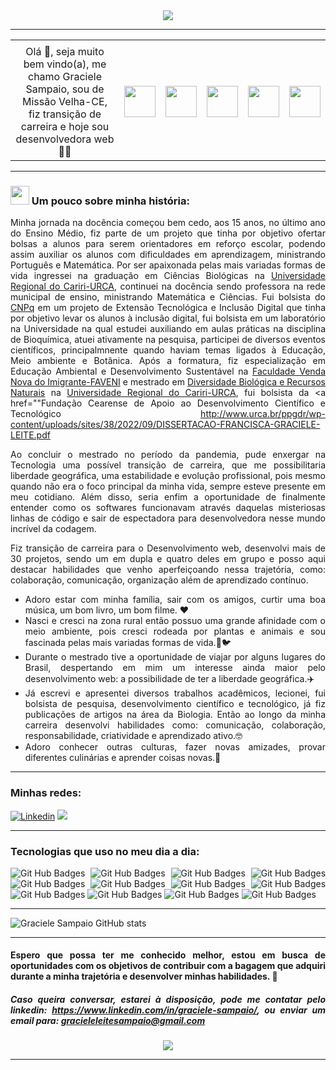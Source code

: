 <div align="center">
  <img src="https://user-images.githubusercontent.com/102543137/225169844-e8eba287-d8e2-4b73-aa62-3a17baf61793.gif" />
</div>
<hr></hr>

<table align="center">
<tr>
  <td align="center" colspan="6"></td>
</tr>
  <td width="550px" height="50px" align="center">
      Olá 👋,  seja muito bem vindo(a), me chamo Graciele Sampaio, sou de Missão Velha-CE, fiz transição de carreira e hoje sou desenvolvedora web 👩‍💻
  </td>
  <td><a href="https://github.com/graciele-sampaio" target="_blank"><img src="https://i.imgur.com/Pbj9mRQ.png" width="50px" height="50px"/></a>
  </td>
  <td><a href="mailto:gracieleleitesampaio@gmail.com" target="_blank"><img src="https://i.imgur.com/M4MbAMt.png" width="50px" height="50px"/></a>
  </td>
  <td><a href="https://www.linkedin.com/in/graciele-sampaio/" target="_blank"><img     src="https://i.imgur.com/KbcPtwU.png" width="50px" height="50px"/>   </a>
  </td>
  <td><a href="http://lattes.cnpq.br/6942060874430265" target="_blank"><img src="https://i.imgur.com/mj95HiM.png" width="50px" height="50px"/></a>
  </td>
  <td><a href="https://scholar.google.com.br/citations?hl=pt-BR&user=Pmewu-YAAAAJ" target="_blank"><img   src="https://i.imgur.com/fGTtwtL.png" width="50px" height="50px"/></a>
</td>
</table> 

<div align="justify"
#### De mestra em Diversidade Biológica a Desenvolvedora web. Já atuei na docência, em vendas, pesquisa científica, mas enxerguei no desenvolvimento web uma possibilidade de liberdade geográfica, estabilidade e evolução profissional.
</div>
<hr></hr>


### <img width="30px" src="https://user-images.githubusercontent.com/102543137/225368323-f98c955d-6313-4045-8383-cfd0bca479d7.gif"/><strong> Um pouco sobre minha história: </strong>
<div align="justify"
Já fui professora, vendedora, pesquisadora e hoje desenvolvedora. 

Minha jornada na docência começou bem cedo, aos 15 anos, no último ano do Ensino Médio, fiz parte de um projeto que tinha por objetivo ofertar bolsas a alunos para serem orientadores em reforço escolar, podendo assim auxiliar os alunos com dificuldades em aprendizagem, ministrando Português e Matemática. Por ser apaixonada pelas mais variadas formas de vida ingressei na graduação em Ciências Biológicas na <a href="http://www.urca.br/portal2/" target="_blank">Universidade Regional do Cariri-URCA</a>, continuei na docência sendo professora na rede municipal de ensino, ministrando Matemática e Ciências. Fui bolsista do <a href="https://www.gov.br/cnpq/pt-br" target="blank">CNPq</a> em um projeto de Extensão Tecnológica e Inclusão Digital que tinha por objetivo levar os alunos à inclusão digital, fui bolsista em um laboratório na Universidade na qual estudei auxiliando em aulas práticas na disciplina de Bioquímica, atuei ativamente na pesquisa, participei de diversos eventos científicos, principalmnente quando haviam temas ligados à Educação, Meio ambiente e Botânica. Após a formatura, fiz especialização em Educação Ambiental e Desenvolvimento Sustentável na <a href="https://faveni.edu.br/?gclid=Cj0KCQjw2cWgBhDYARIsALggUhrl9mnGKSkbRXka2W_SYblw-PB9dOEdnoHJdeWHIrV7u5wxSI-P0TIaAuF7EALw_wcB" target="_blank">Faculdade Venda Nova do Imigrante-FAVENI</a> e mestrado em <a href="http://www.urca.br/ppgdr/" target="blank">Diversidade Biológica e Recursos Naturais<a/> na <a href="http://www.urca.br/portal2/" target="_blank">Universidade Regional do Cariri-URCA</a>, fui bolsista da <a href=""Fundação Cearense de Apoio ao Desenvolvimento Científico e Tecnológico http://www.urca.br/ppgdr/wp-content/uploads/sites/38/2022/09/DISSERTACAO-FRANCISCA-GRACIELE-LEITE.pdf 

Ao concluir o mestrado no período da pandemia, pude enxergar na Tecnologia uma possível transição de carreira, que me possibilitaria liberdade geográfica, uma estabilidade e evolução profissional, pois mesmo quando não era o foco principal da minha vida, sempre esteve presente em meu cotidiano. Além disso, seria enfim a oportunidade de finalmente entender como os softwares funcionavam através daquelas misteriosas linhas de código e sair de espectadora para desenvolvedora nesse mundo incrível da codagem.

Fiz transição de carreira para o Desenvolvimento web, desenvolvi mais de 30 projetos, sendo um em dupla e quatro deles em grupo e posso aqui destacar habilidades que venho aperfeiçoando nessa trajetória, como: colaboração, comunicação, organização além de aprendizado contínuo.
</div>

<ul>
  <li> Adoro estar com minha família, sair com os amigos, curtir uma boa música, um bom livro, um bom filme. ❤️
  <li> Nasci e cresci na zona rural então possuo uma grande afinidade com o meio ambiente, pois cresci rodeada por plantas e animais e sou fascinada pelas mais variadas formas de vida.🌳🐦
  <li> Durante o mestrado tive a oportunidade de viajar por alguns lugares do Brasil, despertando em mim um interesse ainda maior pelo desenvolvimento web: a possibilidade de ter a liberdade geográfica.✈️
   <li> Já escrevi e apresentei diversos trabalhos acadêmicos, lecionei, fui bolsista de pesquisa, desenvolvimento científico e tecnológico, já fiz publicações de artigos na área da Biologia. Então ao longo da minha carreira desenvolvi habilidades como: comunicação, colaboração, responsabilidade, criatividade e aprendizado ativo.🤓
   <li> Adoro conhecer outras culturas, fazer novas amizades, provar diferentes culinárias e aprender coisas novas.🫶
</ul>

<hr></hr>

### Minhas redes:

[![Linkedin](https://img.shields.io/badge/LinkedIn-0077B5?style=for-the-badge&logo=linkedin&logoColor=white)](https://www.linkedin.com/in/graciele-sampaio/) 
<a href = "mailto:gracieleleitesampaio@gmail.com"><img src="https://img.shields.io/badge/Gmail-D14836?style=for-the-badge&logo=gmail&logoColor=white" target="_blank"></a>

<hr></hr>

### Tecnologias que uso no meu dia a dia:
![Git Hub Badges](https://img.shields.io/badge/HTML5-E34F26?style=for-the-badge&logo=html5&logoColor=white)
![Git Hub Badges](https://img.shields.io/badge/CSS3-1572B6?style=for-the-badge&logo=css3&logoColor=white)
![Git Hub Badges](https://img.shields.io/badge/JavaScript-323330?style=for-the-badge&logo=javascript&logoColor=F7DF1E)
![Git Hub Badges](https://img.shields.io/badge/Node.js-339933?style=for-the-badge&logo=nodedotjs&logoColor=white)
![Git Hub Badges](https://img.shields.io/badge/React-20232A?style=for-the-badge&logo=react&logoColor=61DAFB)
![Git Hub Badges](https://img.shields.io/badge/Redux-593D88?style=for-the-badge&logo=redux&logoColor=white)
![Git Hub Badges](https://img.shields.io/badge/GitHub-100000?style=for-the-badge&logo=github&logoColor=white)
![Git Hub Badges](https://img.shields.io/badge/Docker-2CA5E0?style=for-the-badge&logo=docker&logoColor=white)
![Git Hub Badges](https://img.shields.io/badge/MySQL-005C84?style=for-the-badge&logo=mysql&logoColor=white)
![Git Hub Badges](https://img.shields.io/badge/MongoDB-4EA94B?style=for-the-badge&logo=mongodb&logoColor=white)
![Git Hub Badges](https://img.shields.io/badge/TypeScript-007ACC?style=for-the-badge&logo=typescript&logoColor=white)
![Git Hub Badges](https://img.shields.io/badge/Jest-C21325?style=for-the-badge&logo=jest&logoColor=white)

<hr></hr>

![Graciele Sampaio GitHub stats](https://github-readme-stats.vercel.app/api?username=graciele-sampaio&show_icons=true&theme=dracula)

<hr></hr>

#### <strong> Espero que possa ter me conhecido melhor, estou em busca de oportunidades com os objetivos de contribuir com a bagagem que adquiri durante a minha trajetória e desenvolver minhas habilidades. 🚀</strong>

##### Caso queira conversar, estarei à disposição, pode me contatar pelo linkedin: https://www.linkedin.com/in/graciele-sampaio/, ou enviar um email para: gracieleleitesampaio@gmail.com


<div align="center">
  <img src="https://user-images.githubusercontent.com/102543137/225179273-4cbe1fe5-dfe7-40e9-ada1-08554aac1004.gif" />
</div>
<hr></hr>
